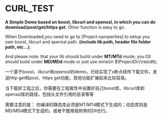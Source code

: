 # CURL_TEST
**A Simple Demo based on boost, libcurl and openssl, in which you can do download/post/get/https get**. Other function is easy to go.

When Downloaded,you need to go to [Project->properties] to setup you own boost, libcurl and spenssl path.
**(include lib path, header file folder path, etc...)**;

And please note:
that your lib should build under **MT/MTd** mode; 
you Dll should build under **MD/MDd** mode or just use mine(in $(ProjectDir)\res\dll\);


一个基于boost、libcurl和openssl的demo，已经实现了x断点续传下载文件，发送http get和post、https get功能，其他功能扩展起来比较容易。

当下载好工程之后，你需要在工程属性中设置好自己boost库、libcurl库和openssl库的路径，包括头文件引用的目录等等

需要注意的是：
你编译的静态库必须是MT/MTd模式下生成的；动态库则是MD/MDd模式下生成的。或者干脆用我附带的Dll也行。

